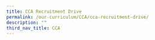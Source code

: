 ```yaml
---
title: CCA Recruitment Drive
permalink: /our-curriculum/CCA/cca-recruitment-drive/
description: ""
third_nav_title: CCA
---
```

